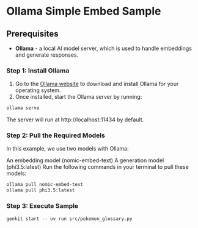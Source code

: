 # Ollama Simple Embed Sample

## Prerequisites

- **Ollama** - a local AI model server, which is used to handle embeddings and generate responses.

### Step 1: Install Ollama

1. Go to the [Ollama website](https://ollama.com/download) to download and install Ollama for your operating system.
2. Once installed, start the Ollama server by running:

```bash
ollama serve
```

The server will run at http://localhost:11434 by default.

### Step 2: Pull the Required Models

In this example, we use two models with Ollama:

An embedding model (nomic-embed-text)
A generation model (phi3.5:latest)
Run the following commands in your terminal to pull these models:

```bash
ollama pull nomic-embed-text
ollama pull phi3.5:latest
```

### Step 3: Execute Sample

```bash
genkit start -- uv run src/pokemon_glossary.py
```
